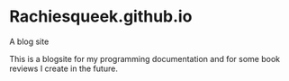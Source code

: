 # Rachiesqueek.github.io
A blog site



This is a blogsite for my programming documentation and for some book reviews I create in the future.
